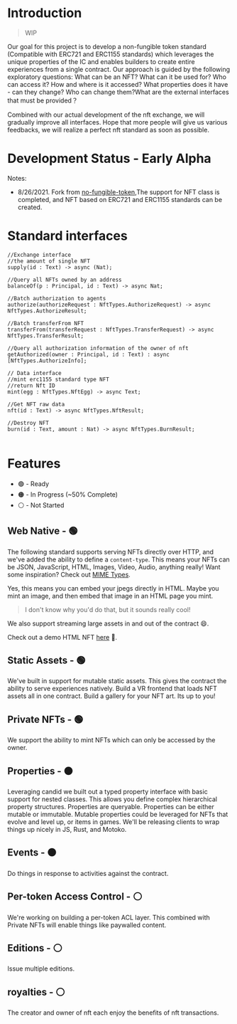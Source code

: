 # Introduction

> WIP

Our goal for this project is to develop a non-fungible token standard (Compatible with ERC721 and ERC1155 standards) which leverages the unique properties of the IC and enables builders to create entire experiences from a single contract. Our approach is guided by the following exploratory questions: What can be an NFT? What can it be used for? Who can access it? How and where is it accessed? What properties does it have - can they change? Who can change them?What are the external interfaces that must be provided？

Combined with our actual development of the nft exchange, we will gradually improve all interfaces. Hope that more people will give us various feedbacks, we will realize a perfect nft standard as soon as possible.

# Development Status - **Early Alpha**

Notes:

* 8/26/2021. Fork from [no-fungible-token](https://github.com/DepartureLabsIC/non-fungible-token),The support for NFT class is completed, and NFT based on ERC721 and ERC1155 standards can be created.

# Standard interfaces 
```
//Exchange interface 
//the amount of single NFT
supply(id : Text) -> async (Nat);

//Query all NFTs owned by an address
balanceOf(p : Principal, id : Text) -> async Nat;

//Batch authorization to agents
authorize(authorizeRequest : NftTypes.AuthorizeRequest) -> async NftTypes.AuthorizeResult;

//Batch transferFrom NFT
transferFrom(transferRequest : NftTypes.TransferRequest) -> async NftTypes.TransferResult;

//Query all authorization information of the owner of nft
getAuthorized(owner : Principal, id : Text) : async [NftTypes.AuthorizeInfo];

// Data interface
//mint erc1155 standard type NFT
//return Nft ID
mint(egg : NftTypes.NftEgg) -> async Text;

//Get NFT raw data
nft(id : Text) -> async NftTypes.NftResult;

//Destroy NFT
burn(id : Text, amount : Nat) -> async NftTypes.BurnResult;


```
# Features

* 🟢 - Ready
* 🟠 - In Progress (~50% Complete)
* ⚪ - Not Started

## Web Native - 🟢

The following standard supports serving NFTs directly over HTTP, and we've added the ability to define a `content-type`. This means your NFTs can be JSON, JavaScript, HTML, Images, Video, Audio, anything really! Want some inspiration? Check out [MIME Types](https://developer.mozilla.org/en-US/docs/Web/HTTP/Basics_of_HTTP/MIME_types). 

Yes, this means you can embed your jpegs directly in HTML. Maybe you mint an image, and then embed that image in an HTML page you mint. 

> I don't know why you'd do that, but it sounds really cool!


We also support streaming large assets in and out of the contract 😄.

Check out a demo HTML NFT [here](https://4gpah-faaaa-aaaaf-qabfq-cai.raw.ic0.app/nft/7) 👀.

## Static Assets - 🟢

We've built in support for mutable static assets. This gives the contract the ability to serve experiences natively. Build a VR frontend that loads NFT assets all in one contract. Build a gallery for your NFT art. Its up to you!

## Private NFTs - 🟢

We support the ability to mint NFTs which can only be accessed by the owner.

## Properties - 🟠

Leveraging candid we built out a typed property interface with basic support for nested classes. This allows you define complex hierarchical property structures. Properties are queryable. Properties can be either mutable or immutable. Mutable properties could be leveraged for NFTs that evolve and level up, or items in games. We'll be releasing clients to wrap things up nicely in JS, Rust, and Motoko.


## Events - 🟠

Do things in response to activities against the contract. 

## Per-token Access Control - ⚪

We're working on building a per-token ACL layer. This combined with Private NFTs will enable things like paywalled content.

## Editions - ⚪

Issue multiple editions.

## royalties -  ⚪

The creator and owner of nft each enjoy the benefits of nft transactions.